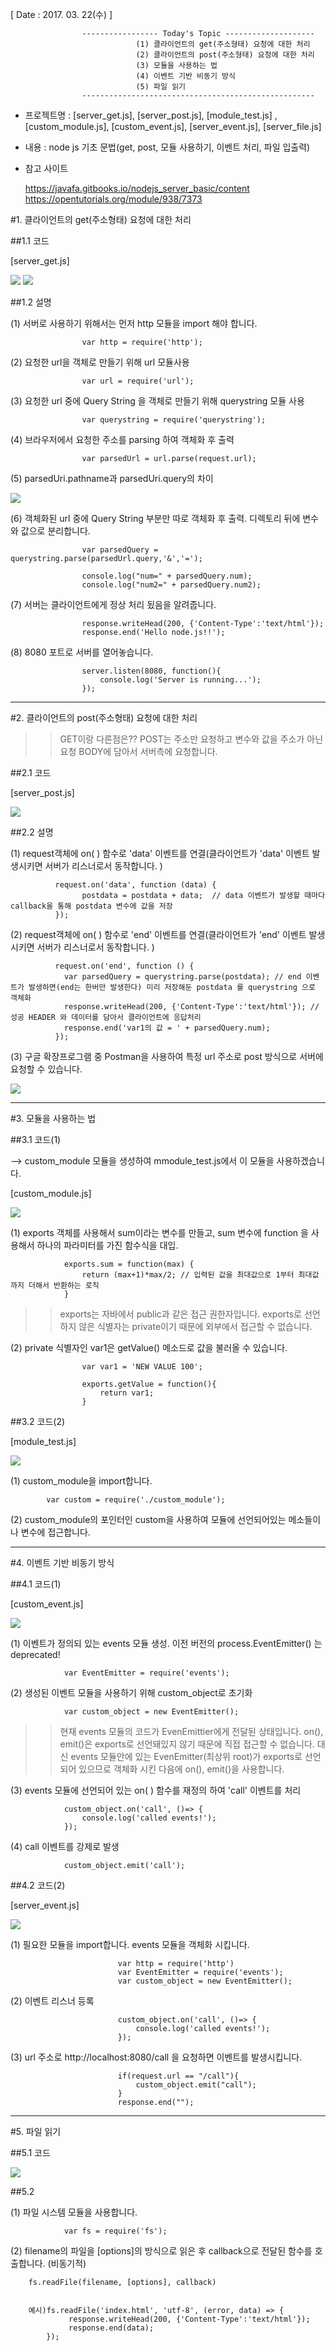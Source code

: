 [ Date : 2017. 03. 22(수) ]
					
					----------------- Today's Topic --------------------
								(1) 클라이언트의 get(주소형태) 요청에 대한 처리
								(2) 클라이언트의 post(주소형태) 요청에 대한 처리
								(3) 모듈을 사용하는 법
								(4) 이벤트 기반 비동기 방식
								(5) 파일 읽기
					----------------------------------------------------

- 프로젝트명 : [server_get.js], [server_post.js], [module_test.js] , [custom_module.js], [custom_event.js], [server_event.js], [server_file.js]


- 내용 : node js 기초 문법(get, post, 모듈 사용하기, 이벤트 처리, 파일 입출력)

- 참고 사이트
	
	https://javafa.gitbooks.io/nodejs_server_basic/content
	https://opentutorials.org/module/938/7373

#1. 클라이언트의 get(주소형태) 요청에 대한 처리



##1.1 코드

[server_get.js]

![](http://i.imgur.com/Wpd9bdI.png)
![](http://i.imgur.com/NZeB4Pi.png)

##1.2 설명

(1) 서버로 사용하기 위해서는 먼저 http 모듈을 import 해야 합니다.

					var http = require('http');

(2) 요청한 url을 객체로 만들기 위해 url 모듈사용

					var url = require('url');

(3) 요청한 url 중에 Query String 을 객체로 만들기 위해 querystring 모듈 사용

					var querystring = require('querystring'); 

(4) 브라우저에서 요청한 주소를 parsing 하여 객체화 후 출력

					var parsedUrl = url.parse(request.url);

(5) parsedUri.pathname과 parsedUri.query의 차이

![](http://i.imgur.com/VqCdgUC.png)


(6) 객체화된 url 중에 Query String 부분만 따로 객체화 후 출력. 디렉토리 뒤에 변수와 값으로 분리합니다.

					var parsedQuery = querystring.parse(parsedUrl.query,'&','='); 

				    console.log("num=" + parsedQuery.num);
    				console.log("num2=" + parsedQuery.num2);

(7) 서버는 클라이언트에게 정상 처리 됬음을 알려줍니다.

				    response.writeHead(200, {'Content-Type':'text/html'});
				    response.end('Hello node.js!!');

(8) 8080 포트로 서버를 열어놓습니다.

					server.listen(8080, function(){
					    console.log('Server is running...');
					});
-----------------------------------------------------

#2. 클라이언트의 post(주소형태) 요청에 대한 처리



>> GET이랑 다른점은?? POST는 주소만 요청하고 변수와 값을 주소가 아닌 요청 BODY에 담아서 서버측에 요청합니다.
	
##2.1 코드

[server_post.js]

![](http://i.imgur.com/2Fw1p9A.png)

##2.2 설명

(1) request객체에 on( ) 함수로 'data' 이벤트를 연결(클라이언트가 'data' 이벤트 발생시키면 서버가 리스너로서 동작합니다. )

			  request.on('data', function (data) {
			    	postdata = postdata + data;  // data 이벤트가 발생할 때마다 callback을 통해 postdata 변수에 값을 저장
  			  });

(2) request객체에 on( ) 함수로 'end' 이벤트를 연결(클라이언트가 'end' 이벤트 발생시키면 서버가 리스너로서 동작합니다. )

			  request.on('end', function () {
			    var parsedQuery = querystring.parse(postdata); // end 이벤트가 발생하면(end는 한버만 발생한다) 미리 저장해둔 postdata 를 querystring 으로 객체화			    
			    response.writeHead(200, {'Content-Type':'text/html'}); // 성공 HEADER 와 데이터를 담아서 클라이언트에 응답처리
			    response.end('var1의 값 = ' + parsedQuery.num);
			  });

(3) 구글 확장프로그램 중 Postman을 사용하여 특정 url 주소로 post 방식으로 서버에 요청할 수 있습니다.

![](http://i.imgur.com/n5KUYVE.png)


---------------------------------------------

#3. 모듈을 사용하는 법



	
##3.1 코드(1)

--> custom_module 모듈을 생성하여 mmodule_test.js에서 이 모듈을 사용하겠습니다.

[custom_module.js]

![](http://i.imgur.com/AGCdvRH.png)

(1) exports 객체를 사용해서 sum이라는 변수를 만들고, sum 변수에 function 을 사용해서 하나의 파라미터를 가진 함수식을 대입.

				exports.sum = function(max) {
					return (max+1)*max/2; // 입력된 값을 최대값으로 1부터 최대값까지 더해서 반환하는 로직
				}

>> exports는 자바에서 public과 같은 접근 권한자입니다. exports로 선언하지 않은 식별자는 private이기 때문에 외부에서 접근할 수 없습니다.

(2) private 식별자인 var1은 getValue() 메소드로 값을 불러올 수 있습니다.


					var var1 = 'NEW VALUE 100';

					exports.getValue = function(){
						return var1;
					}

##3.2 코드(2)

[module_test.js]

![](http://i.imgur.com/CkhCgOn.png)

(1) custom_module을 import합니다.

			var custom = require('./custom_module');

(2) custom_module의 포인터인 custom을 사용하여 모듈에 선언되어있는 메소들이나 변수에 접근합니다.


----------------------------------------------------


#4. 이벤트 기반 비동기 방식


##4.1 코드(1)

[custom_event.js]

![](http://i.imgur.com/YUCvhTS.png)


(1) 이벤트가 정의되 있는 events 모듈 생성. 이전 버전의 process.EventEmitter() 는 deprecated!

				var EventEmitter = require('events');




(2) 생성된 이벤트 모듈을 사용하기 위해 custom_object로 초기화


				var custom_object = new EventEmitter();

>> 현재 events 모듈의 코드가 EvenEmittier에게 전달된 상태입니다. on(), emit()은 exports로 선언돼있지 않기 때문에 직접 접근할 수 없습니다. 대신 events 모듈안에 있는 EvenEmitter(최상위 root)가 exports로 선언되어 있으므로 객체화 시킨 다음에 on(), emit()을 사용합니다.


(3) events 모듈에 선언되어 있는 on( ) 함수를 재정의 하여 'call' 이벤트를 처리

				custom_object.on('call', ()=> {
				    console.log('called events!');
				});


(4) call 이벤트를 강제로 발생

				custom_object.emit('call');


##4.2 코드(2)

[server_event.js]

![](http://i.imgur.com/hFBHkup.png)


(1) 필요한 모듈을 import합니다. events 모듈을 객체화 시킵니다. 
							
							var http = require('http')
							var EventEmitter = require('events');
							var custom_object = new EventEmitter();


(2) 이벤트 리스너 등록

							custom_object.on('call', ()=> {
							    console.log('called events!');
							});

(3) url 주소로 http://localhost:8080/call 을 요청하면 이벤트를 발생시킵니다.


							if(request.url == "/call"){
								custom_object.emit("call");
							}
							response.end("");

----------------------------------------

#5. 파일 읽기



##5.1 코드


![](http://i.imgur.com/wSTo6lQ.png)


##5.2

(1) 파일 시스템 모듈을 사용합니다.

				var fs = require('fs');

(2) filename의 파일을 [options]의 방식으로 읽은 후 callback으로 전달된 함수를 호출합니다. (비동기적)

		fs.readFile(filename, [options], callback)


		예시)fs.readFile('index.html', 'utf-8', (error, data) => {
		   		 response.writeHead(200, {'Content-Type':'text/html'});
		 	  	 response.end(data);
			});
